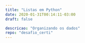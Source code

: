 ```yaml
---
title: "Listas em Python"
date: 2020-01-31T00:14:11-03:00
draft: false

descricao: "Organizando os dados"
repo: "desafio_certi"
---
```



